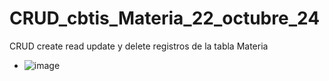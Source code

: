# CRUD_cbtis_Materia_22_octubre_24
CRUD create read update y delete registros de la  tabla Materia
- ![image](https://github.com/user-attachments/assets/ad2d169d-e8e4-43ce-9363-9822b82a4f57)
